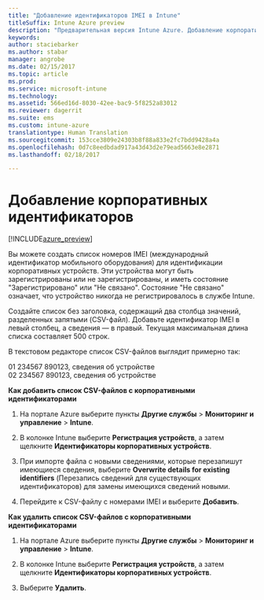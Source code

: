 ```yaml
---
title: "Добавление идентификаторов IMEI в Intune"
titleSuffix: Intune Azure preview
description: "Предварительная версия Intune Azure. Добавление корпоративных идентификаторов (номеров IMEI) в Microsoft Intune. "
keywords: 
author: staciebarker
ms.author: stabar
manager: angrobe
ms.date: 02/15/2017
ms.topic: article
ms.prod: 
ms.service: microsoft-intune
ms.technology: 
ms.assetid: 566ed16d-8030-42ee-bac9-5f8252a83012
ms.reviewer: dagerrit
ms.suite: ems
ms.custom: intune-azure
translationtype: Human Translation
ms.sourcegitcommit: 153cce3809e24303b8f88a833e2fc7bdd9428a4a
ms.openlocfilehash: 0d7c8eedbdad917a43d43d2e79ead5663e8e2871
ms.lasthandoff: 02/18/2017

---
```


# <a name="add-corporate-identifiers"></a>Добавление корпоративных идентификаторов

[!INCLUDE[azure_preview](../includes/azure_preview.md)]

Вы можете создать список номеров IMEI (международный идентификатор мобильного оборудования) для идентификации корпоративных устройств. Эти устройства могут быть зарегистрированы или не зарегистрированы, и иметь состояние "Зарегистрировано" или "Не связано". Состояние "Не связано" означает, что устройство никогда не регистрировалось в службе Intune.

Создайте список без заголовка, содержащий два столбца значений, разделенных запятыми (CSV-файл). Добавьте идентификатор IMEI в левый столбец, а сведения — в правый. Текущая максимальная длина списка составляет 500 строк.

В текстовом редакторе список CSV-файлов выглядит примерно так:

01 234567 890123, сведения об устройстве</br>
02 234567 890123, сведения об устройстве

**Как добавить список CSV-файлов с корпоративными идентификаторами**

1. На портале Azure выберите пункты **Другие службы** > **Мониторинг и управление** > **Intune**.

2. В колонке Intune выберите **Регистрация устройств**, а затем щелкните **Идентификаторы корпоративных устройств**.

3. При импорте файла с новыми сведениями, которые перезапишут имеющиеся сведения, выберите **Overwrite details for existing identifiers** (Перезапись сведений для существующих идентификаторов) для замены имеющихся сведений новыми.

4. Перейдите к CSV-файлу с номерами IMEI и выберите **Добавить**.

**Как удалить список CSV-файлов с корпоративными идентификаторами**

1. На портале Azure выберите пункты **Другие службы** > **Мониторинг и управление** > **Intune**.

2. В колонке Intune выберите **Регистрация устройств**, а затем щелкните **Идентификаторы корпоративных устройств**.

3. Выберите **Удалить**.

